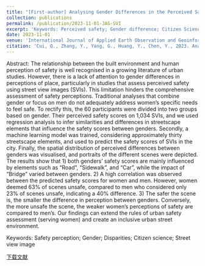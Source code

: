```yaml
---
title: "[First-author] Analysing Gender Differences in the Perceived Safety from Street View Imagery"
collection: publications
permalink: /publication/2023-11-01-JAG-SVI
excerpt: 'Keywords: Perceived safety; Gender difference; Citizen Science; Street view'
date: 2023-11-01
venue: 'International Journal of Applied Earth Observation and Geoinformation (JAG)'
citation: 'Cui, Q., Zhang, Y., Yang, G., Huang, Y., Chen, Y., 2023. Analysing gender differences in the perceived safety from street view imagery. International Journal of Applied Earth Observation and Geoinformation 124, 103537. https://doi.org/10.1016/j.jag.2023.103537'
---
```

Abstract: The relationship between the built environment and human perception of safety is well recognised in a growing literature of urban studies. However, there is a lack of attention to gender differences in perceptions of place, particularly in studies that assess perceived safety using street view images (SVIs). This limitation hinders the comprehensive assessment of safety perceptions. Traditional analyses that combine gender or focus on men do not adequately address women’s specific needs to feel safe. To rectify this, the 60 participants were divided into two groups based on gender. Their perceived safety scores on 1,034 SVIs, and we used regression analysis to infer similarities and differences in streetscape elements that influence the safety scores between genders. Secondly, a machine learning model was trained, considering approximately thirty streetscape elements, and used to predict the safety scores of SVIs in the city. Finally, the spatial distribution of perceived differences between genders was visualised, and portraits of the different scenes were depicted. The results show that 1) both genders’ safety scores are mainly influenced by elements such as “Road”, “Sidewalk”, and “Car”, while the impact of “Bridge” varied between genders. 2) A high correlation was observed between the predicted safety scores for women and men. However, women deemed 63% of scenes unsafe, compared to men who considered only 23% of scenes unsafe, indicating a 40% difference. 3) The safer the scene is, the smaller the difference in perception between genders. Conversely, the more unsafe the scene, the weaker women’s perceptions of safety are compared to men’s. Our findings can extend the rules of urban safety assessment (serving women) and create an inclusive urban street environment.

Keywords: Safety perception; Gender; Disparities; Citizen science; Street view image

[下载文献](https://doi.org/10.1016/j.jag.2023.103537)
